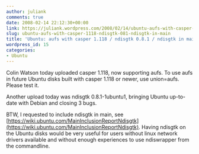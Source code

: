```yaml
---
author: juliank
comments: true
date: 2008-02-14 22:12:30+00:00
link: https://juliank.wordpress.com/2008/02/14/ubuntu-aufs-with-casper-1118-ndisgtk-081-ndisgtk-in-main/
slug: ubuntu-aufs-with-casper-1118-ndisgtk-081-ndisgtk-in-main
title: 'Ubuntu: aufs with casper 1.118 / ndisgtk 0.8.1 / ndisgtk in main?'
wordpress_id: 15
categories:
- Ubuntu
---
```


Colin Watson today uploaded casper 1.118, now supporting aufs. To use aufs in future Ubuntu disks built with casper 1.118 or newer, use union=aufs. Please test it.

Another upload today was ndisgtk 0.8.1-1ubuntu1, bringing Ubuntu up-to-date with Debian and closing 3 bugs.

BTW, I requested to include ndisgtk in main, see [https://wiki.ubuntu.com/MainInclusionReportNdisgtk](https://wiki.ubuntu.com/MainInclusionReportNdisgtk). Having ndisgtk on the Ubuntu disks would be very useful for users without linux network drivers available and without enough experiences to use ndiswrapper from the commandline.
